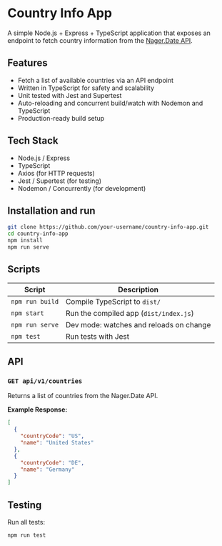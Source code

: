 # Country Info App

A simple Node.js + Express + TypeScript application that exposes an endpoint to fetch country information from the [Nager.Date API](https://date.nager.at).

## Features

- Fetch a list of available countries via an API endpoint
- Written in TypeScript for safety and scalability
- Unit tested with Jest and Supertest
- Auto-reloading and concurrent build/watch with Nodemon and TypeScript
- Production-ready build setup

## Tech Stack

- Node.js / Express
- TypeScript
- Axios (for HTTP requests)
- Jest / Supertest (for testing)
- Nodemon / Concurrently (for development)

## Installation and run

```bash
git clone https://github.com/your-username/country-info-app.git
cd country-info-app
npm install
npm run serve
```

## Scripts

| Script         | Description                            |
|----------------|----------------------------------------|
| `npm run build` | Compile TypeScript to `dist/`          |
| `npm start`     | Run the compiled app (`dist/index.js`) |
| `npm run serve` | Dev mode: watches and reloads on change |
| `npm test`      | Run tests with Jest                    |

## API

### `GET api/v1/countries`

Returns a list of countries from the Nager.Date API.

**Example Response:**
```json
[
  {
    "countryCode": "US",
    "name": "United States"
  },
  {
    "countryCode": "DE",
    "name": "Germany"
  }
]
```

## Testing

Run all tests:

```bash
npm run test
```

